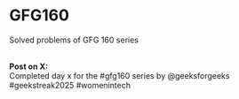 # GFG160
Solved problems of GFG 160 series<br /><br />

**Post on X:**<br />
Completed day x for the #gfg160 series by @geeksforgeeks #geekstreak2025 #womenintech<br /><br />

<!-- You can too at [https://www.geeksforgeeks.org/batch/gfg-160-problems](https://www.geeksforgeeks.org/batch/gfg-160-problems)<br /><br />
Register for course by 30th November, solve #potd, post daily on X or LinkedIn and maintain streak for 80 days to win an awesome backpack... -->
